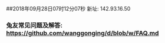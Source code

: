 ##2018年09月28日07时12分07秒 新址: 142.93.16.50
### 兔友常见问题及解答: https://github.com/wanggonging/d/blob/w/FAQ.md
